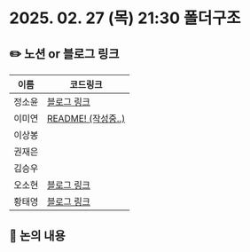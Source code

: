 # 2025. 02. 27 (목) 21:30 폴더구조

## ✏️ 노션 or 블로그 링크

| 이름   | 코드링크                                                                                                                                                                  |
| ------ | ------------------------------------------------------------------------------------------------------------------------------------------------------------------------- |
| 정소윤 | [블로그 링크](https://soyoondaily.com/entry/%EC%A2%8B%EC%9D%80-%ED%94%84%EB%A1%A0%ED%8A%B8%EC%97%94%EB%93%9C-%ED%8F%B4%EB%8D%94-%EA%B5%AC%EC%A1%B0%EB%9E%80-%F0%9F%A4%94) |
| 이미연 | [README! (작성중..)](https://github.com/iammiori/you-dont-know-fe-yet/tree/main/packages/folder-structure)                                                                                                                                                                      |
| 이상봉 | []()                                                                                                                                                                      |
| 권재은 | []()                                                                                                                                                                      |
| 김승우 | []()                                                                                                                                                                      |
| 오소현 | [블로그 링크](https://www.ogarden-dev.com/blog/fe/folder-directory)  |
| 황태영 | [블로그 링크](https://velog.io/@hty0525/%ED%8F%B4%EB%8D%94-%EA%B5%AC%EC%A1%B0)                                                                                            |

## 📢 논의 내용
